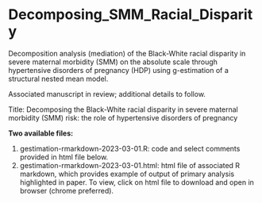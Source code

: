 # Decomposing_SMM_Racial_Disparity
Decomposition analysis (mediation) of the Black-White racial disparity in severe maternal morbidity (SMM) on the absolute scale through hypertensive disorders of pregnancy (HDP) using
g-estimation of a structural nested mean model.

Associated manuscript in review; additional details to follow.

Title: Decomposing the Black-White racial disparity in severe maternal morbidity (SMM) risk: the role of hypertensive disorders of pregnancy


**Two available files:**
1. gestimation-rmarkdown-2023-03-01.R: code and select comments provided in html file below.
2. gestimation-rmarkdown-2023-03-01.html: html file of associated R markdown, which provides example of output of primary analysis highlighted in paper. To view, click on html file to download and open in browser (chrome preferred).
